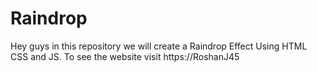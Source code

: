 # Raindrop
Hey guys in this repository we will create a Raindrop Effect Using HTML CSS and JS. To see the website visit https://RoshanJ45
